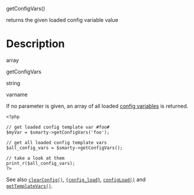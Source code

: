 getConfigVars()

returns the given loaded config variable value

Description
===========

array

getConfigVars

string

varname

If no parameter is given, an array of all loaded [config
variables](#language.config.variables) is returned.


    <?php

    // get loaded config template var #foo#
    $myVar = $smarty->getConfigVars('foo');

    // get all loaded config template vars
    $all_config_vars = $smarty->getConfigVars();

    // take a look at them
    print_r($all_config_vars);
    ?>

       

See also [`clearConfig()`](#api.clear.config),
[`{config_load}`](#language.function.config.load),
[`configLoad()`](#api.config.load) and
[`getTemplateVars()`](#api.get.template.vars).
